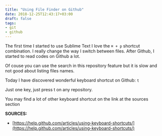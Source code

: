 ```yaml
---
title: "Using File Finder on Github"
date: 2018-12-25T12:43:17+03:00
draft: false
tags:
- git
- github
---
```


The first time I started to use Sublime Text I love the `⌘ + p` shortcut
combination. I really change the way I switch between files. After Github, I
started to read codes on Github a lot.

Of couse you can use the search in this repository feature but it is slow and
not good about listing files names.

Today I have discovered wonderful keyboard shortcut on Github: `t`

<!--more-->

Just one key, just press t on any repository.

You may find a lot of other keyboard shortcut on the link at the sources section

**SOURCES:**

- [https://help.github.com/articles/using-keyboard-shortcuts/](https://help.github.com/articles/using-keyboard-shortcuts/)
